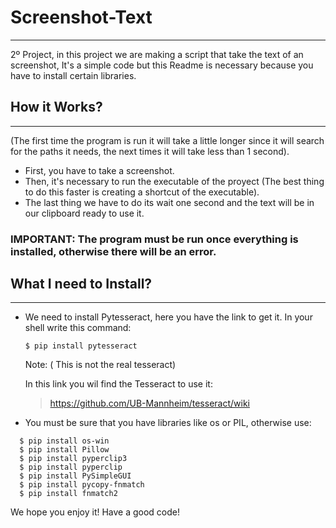 # Screenshot-Text
***
2º Project, in this project we are making a script that take the text of an screenshot, It's a simple code but this Readme is necessary because you have to install certain libraries.

## How it Works?
***
(The first time the program is run it will take a little longer since it will search for the paths it needs, the next times it will take less than 1 second).

- First, you have to take a screenshot.
- Then, it's necessary to run the executable of the proyect (The best thing to do this faster is creating a shortcut of the executable).
- The last thing we have to do its wait one second and the text will be in our clipboard ready to use it.

### IMPORTANT: The program must be run once everything is installed, otherwise there will be an error.

## What I need to Install?
***
- We need to install Pytesseract, here you have the link to get it. 
  In your shell write this command:
  
  ```
  $ pip install pytesseract
  ```
  Note: ( This is not the real tesseract)
  
  In this link you wil find the Tesseract to use it: 
  > https://github.com/UB-Mannheim/tesseract/wiki

- You must be sure that you have libraries like os or PIL, otherwise use:
```
  $ pip install os-win
  $ pip install Pillow
  $ pip install pyperclip3
  $ pip install pyperclip
  $ pip install PySimpleGUI
  $ pip install pycopy-fnmatch 
  $ pip install fnmatch2
  ```
  
  We hope you enjoy it!
  Have a good code!
